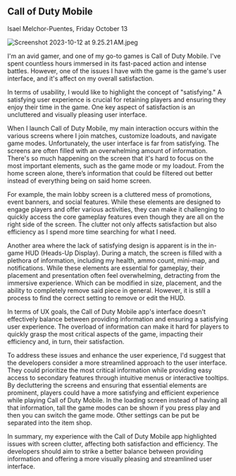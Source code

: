 ## Call of Duty Mobile

Isael Melchor-Puentes, Friday October 13 

![Screenshot 2023-10-12 at 9.25.21 AM.jpeg](https://prod-files-secure.s3.us-west-2.amazonaws.com/d1d680c3-03c8-4f20-ac34-63fdfb4b3316/3dd253d9-38d7-45ef-aae5-b365ba82ef9d/Screenshot_2023-10-12_at_9.25.21_AM.jpeg)

I'm an avid gamer, and one of my go-to games is Call of Duty Mobile. I've spent countless hours immersed in its fast-paced action and intense battles. However, one of the issues I have with the game is the game's user interface, and it's affect on my overall satisfaction.

In terms of usability, I would like to highlight the concept of "satisfying." A satisfying user experience is crucial for retaining players and ensuring they enjoy their time in the game. One key aspect of satisfaction is an uncluttered and visually pleasing user interface.

When I launch Call of Duty Mobile, my main interaction occurs within the various screens where I join matches, customize loadouts, and navigate game modes. Unfortunately, the user interface is far from satisfying. The screens are often filled with an overwhelming amount of information. There's so much happening on the screen that it's hard to focus on the most important elements, such as the game mode or my loadout. From the home screen alone, there’s information that could be filtered out better instead of everything being on said home screen. 

For example, the main lobby screen is a cluttered mess of promotions, event banners, and social features. While these elements are designed to engage players and offer various activities, they can make it challenging to quickly access the core gameplay features even though they are all on the right side of the screen. The clutter not only affects satisfaction but also efficiency as I spend more time searching for what I need.

Another area where the lack of satisfying design is apparent is in the in-game HUD (Heads-Up Display). During a match, the screen is filled with a plethora of information, including my health, ammo count, mini-map, and notifications. While these elements are essential for gameplay, their placement and presentation often feel overwhelming, detracting from the immersive experience. Which can be modified in size, placement, and the ability to completely remove said piece in general. However, it is still a process to find the correct setting to remove or edit the HUD. 

In terms of UX goals, the Call of Duty Mobile app's interface doesn't effectively balance between providing information and ensuring a satisfying user experience. The overload of information can make it hard for players to quickly grasp the most critical aspects of the game, impacting their efficiency and, in turn, their satisfaction.

To address these issues and enhance the user experience, I'd suggest that the developers consider a more streamlined approach to the user interface. They could prioritize the most critical information while providing easy access to secondary features through intuitive menus or interactive tooltips. By decluttering the screens and ensuring that essential elements are prominent, players could have a more satisfying and efficient experience while playing Call of Duty Mobile. In the loading screen instead of having all that information, tall the game modes can be shown if you press play and then you can switch the game mode. Other settings can be put be separated into the item shop. 

In summary, my experience with the Call of Duty Mobile app highlighted issues with screen clutter, affecting both satisfaction and efficiency. The developers should aim to strike a better balance between providing information and offering a more visually pleasing and streamlined user interface.
